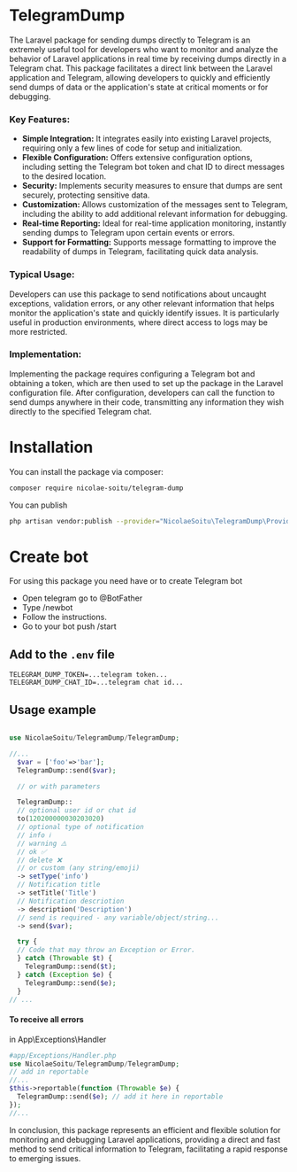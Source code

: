 # TelegramDump
The Laravel package for sending dumps directly to Telegram is an extremely useful tool for developers who want to monitor and analyze the behavior of Laravel applications in real time by receiving dumps directly in a Telegram chat. This package facilitates a direct link between the Laravel application and Telegram, allowing developers to quickly and efficiently send dumps of data or the application's state at critical moments or for debugging.

### Key Features:
- **Simple Integration:** It integrates easily into existing Laravel projects, requiring only a few lines of code for setup and initialization.
- **Flexible Configuration:** Offers extensive configuration options, including setting the Telegram bot token and chat ID to direct messages to the desired location.
- **Security:** Implements security measures to ensure that dumps are sent securely, protecting sensitive data.
- **Customization:** Allows customization of the messages sent to Telegram, including the ability to add additional relevant information for debugging.
- **Real-time Reporting:** Ideal for real-time application monitoring, instantly sending dumps to Telegram upon certain events or errors.
- **Support for Formatting:** Supports message formatting to improve the readability of dumps in Telegram, facilitating quick data analysis.

### Typical Usage:

Developers can use this package to send notifications about uncaught exceptions, validation errors, or any other relevant information that helps monitor the application's state and quickly identify issues. It is particularly useful in production environments, where direct access to logs may be more restricted.


### Implementation:

Implementing the package requires configuring a Telegram bot and obtaining a token, which are then used to set up the package in the Laravel configuration file. After configuration, developers can call the function to send dumps anywhere in their code, transmitting any information they wish directly to the specified Telegram chat.


# Installation
You can install the package via composer:

```bash
composer require nicolae-soitu/telegram-dump
```

You can publish
```bash
php artisan vendor:publish --provider="NicolaeSoitu\TelegramDump\Providers\TelegramDumpServiceProvide"
```


# Create bot
For using this package you need have or to create Telegram bot

- Open telegram go to @BotFather
- Type /newbot
- Follow the instructions.
- Go to your bot push /start

## Add to the `.env` file
```
TELEGRAM_DUMP_TOKEN=...telegram token...
TELEGRAM_DUMP_CHAT_ID=...telegram chat id...
```

## Usage example
```php

use NicolaeSoitu/TelegramDump/TelegramDump;

//...
  $var = ['foo'=>'bar'];
  TelegramDump::send($var);

  // or with parameters

  TelegramDump::
  // optional user id or chat id
  to(120200000030203020)
  // optional type of notification
  // info ℹ️
  // warning ⚠️
  // ok ✅
  // delete ❌
  // or custom (any string/emoji)
  -> setType('info')
  // Notification title
  -> setTitle('Title')
  // Notification descriotion
  -> description('Description')
  // send is required - any variable/object/string...
  -> send($var);

  try {
  // Code that may throw an Exception or Error.
  } catch (Throwable $t) {
    TelegramDump::send($t);
  } catch (Exception $e) {
    TelegramDump::send($e);
  }
// ...
```

#### To receive all errors
in App\Exceptions\Handler
```php
#app/Exceptions/Handler.php
use NicolaeSoitu/TelegramDump/TelegramDump;
// add in reportable
//...
$this->reportable(function (Throwable $e) {
  TelegramDump::send($e); // add it here in reportable
});
//...
```

In conclusion, this package represents an efficient and flexible solution for monitoring and debugging Laravel applications, providing a direct and fast method to send critical information to Telegram, facilitating a rapid response to emerging issues.
